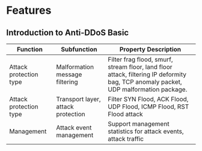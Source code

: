 # Features

## Introduction to Anti-DDoS Basic
|Function|Subfunction|Property Description|
| - | - | - |
|Attack protection type|Malformation message filtering|Filter frag flood, smurf, stream floor, land floor attack, filtering IP deformity bag, TCP anomaly packet, UDP malformation package.|
|Attack protection type|Transport layer, attack protection|Filter SYN Flood, ACK Flood, UDP Flood, ICMP Flood, RST Flood attack|
|Management|Attack event management|Support management statistics for attack events, attack traffic|
